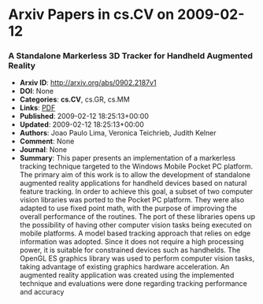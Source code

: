 # Arxiv Papers in cs.CV on 2009-02-12
### A Standalone Markerless 3D Tracker for Handheld Augmented Reality
- **Arxiv ID**: http://arxiv.org/abs/0902.2187v1
- **DOI**: None
- **Categories**: **cs.CV**, cs.GR, cs.MM
- **Links**: [PDF](http://arxiv.org/pdf/0902.2187v1)
- **Published**: 2009-02-12 18:25:13+00:00
- **Updated**: 2009-02-12 18:25:13+00:00
- **Authors**: Joao Paulo Lima, Veronica Teichrieb, Judith Kelner
- **Comment**: None
- **Journal**: None
- **Summary**: This paper presents an implementation of a markerless tracking technique targeted to the Windows Mobile Pocket PC platform. The primary aim of this work is to allow the development of standalone augmented reality applications for handheld devices based on natural feature tracking. In order to achieve this goal, a subset of two computer vision libraries was ported to the Pocket PC platform. They were also adapted to use fixed point math, with the purpose of improving the overall performance of the routines. The port of these libraries opens up the possibility of having other computer vision tasks being executed on mobile platforms. A model based tracking approach that relies on edge information was adopted. Since it does not require a high processing power, it is suitable for constrained devices such as handhelds. The OpenGL ES graphics library was used to perform computer vision tasks, taking advantage of existing graphics hardware acceleration. An augmented reality application was created using the implemented technique and evaluations were done regarding tracking performance and accuracy



